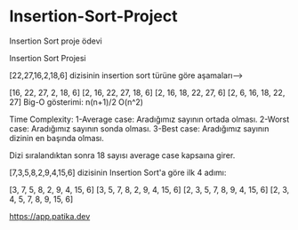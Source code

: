# Insertion-Sort-Project
Insertion Sort proje ödevi

Insertion Sort Projesi

[22,27,16,2,18,6] dizisinin insertion sort türüne göre aşamaları-->

[16, 22, 27, 2, 18, 6]
[2, 16, 22, 27, 18, 6]
[2, 16, 18, 22, 27, 6]
[2, 6, 16, 18, 22, 27]
Big-O gösterimi: n(n+1)/2 O(n^2)

Time Complexity: 1-Average case: Aradığımız sayının ortada olması. 2-Worst case: Aradığımız sayının sonda olması. 3-Best case: Aradığımız sayının dizinin en başında olması.

Dizi sıralandıktan sonra 18 sayısı average case kapsaına girer.

[7,3,5,8,2,9,4,15,6] dizisinin Insertion Sort'a göre ilk 4 adımı:

[3, 7, 5, 8, 2, 9, 4, 15, 6]
[3, 5, 7, 8, 2, 9, 4, 15, 6]
[2, 3, 5, 7, 8, 9, 4, 15, 6]
[2, 3, 4, 5, 7, 8, 9, 15, 6]


https://app.patika.dev
